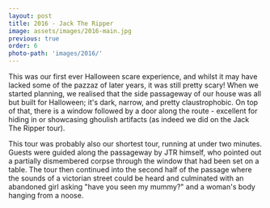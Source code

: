 ```yaml
---
layout: post
title: 2016 - Jack The Ripper
image: assets/images/2016-main.jpg
previous: true
order: 6
photo-path: 'images/2016/'
---
```


This was our first ever Halloween scare experience, and whilst it may have lacked some 
of the pazzaz of later years, it was still pretty scary! When we started planning, we
realised that the side passageway of our house was all but built for Halloween; it's 
dark, narrow, and pretty claustrophobic. On top of that, there is a window followed by a 
door along the route - excellent for hiding in or showcasing ghoulish artifacts (as indeed
we did on the Jack The Ripper tour).

This tour was probably also our shortest tour, running at under two minutes. Guests were
guided along the passageway by JTR himself, who pointed out a partially dismembered corpse
through the window that had been set on a table. The tour then continued into the second
half of the passage where the sounds of a victorian street could be heard and culminated with 
an abandoned girl asking "have you seen my mummy?" and a woman's body hanging from a noose.


